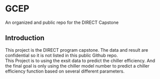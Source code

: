 # GCEP
An organized and public repo for the DIRECT Capstone

## Introduction
This project is the DIRECT program capstone. The data and result are confidential so it is not listed in this public Github repo.  
This Project is to using the exsit data to predict the chiller efficiency. And the final goal is only using the chiller model number to predict a chiller efficiency function based on several different parameters.

